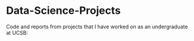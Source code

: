 # Data-Science-Projects
Code and reports from projects that I have worked on as an undergraduate at UCSB: 



